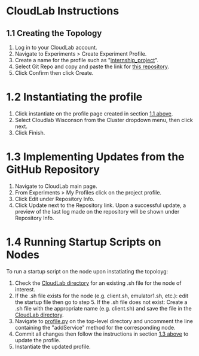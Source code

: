 # CloudLab Instructions

## 1.1  Creating the Topology
1. Log in to your CloudLab account.
2. Navigate to Experiments > Create Experiment Profile.
3. Create a name for the profile such as "[internship_project](https://www.cloudlab.us/p/mptcpl4spqc/internship_project)".
4. Select Git Repo and copy and paste the link for [this repository](https://github.com/shamsWMM/internship_project.git).
5. Click Confirm then click Create.

# 1.2 Instantiating the profile
1. Click instantiate on the profile page created in section [1.1 above](#11-Creating-a-basic-profile).
2. Select Cloudlab Wisconson from the Cluster dropdown menu, then click next.
3. Click Finish. 

# 1.3 Implementing Updates from the GitHub Repository
1. Navigate to CloudLab main page.
2. From Experiments > My Profiles click on the project profile.
3. Click Edit under Repository Info.
4. Click Update next to the Repository link.
   Upon a successful update, a preview of the last log made on the repository will be shown under Repository Info.

# 1.4 Running Startup Scripts on Nodes
To run a startup script on the node upon instatiating the topoloyg: 
1. Check the [CloudLab directory](.) for an existing .sh file for the node of interest.
2.    If the .sh file exists for the node (e.g. client.sh, emulator1.sh, etc.): edit the startup file then go to step 5.
      If the .sh file does not exist: Create a .sh file with the appropriate name (e.g. client.sh) and save the file in the [CloudLab directory](.).
4. Navigate to [profile.py](../profile.py) on the top-level directory and uncomment the line containing the "addService" method for the corresponding node.
5. Commit all changes then follow the instructions in section [1.3 above](#13-Implementing-Updates-from-the-GitHub-Repository) to update the profile.
6. Instantiate the updated profile.
